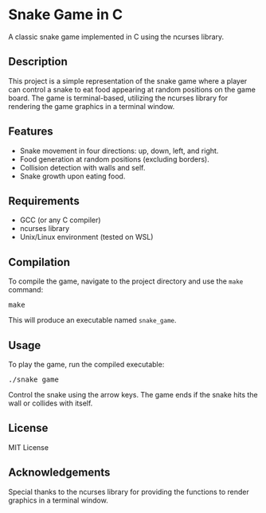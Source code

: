 <!DOCTYPE html>
<html>
<body>

<h1>Snake Game in C</h1>

<p>A classic snake game implemented in C using the ncurses library.</p>

<h2>Description</h2>

<p>This project is a simple representation of the snake game where a player can control a snake to eat food appearing at random positions on the game board. The game is terminal-based, utilizing the ncurses library for rendering the game graphics in a terminal window.</p>

<h2>Features</h2>

<ul>
    <li>Snake movement in four directions: up, down, left, and right.</li>
    <li>Food generation at random positions (excluding borders).</li>
    <li>Collision detection with walls and self.</li>
    <li>Snake growth upon eating food.</li>
</ul>

<h2>Requirements</h2>

<ul>
    <li>GCC (or any C compiler)</li>
    <li>ncurses library</li>
    <li>Unix/Linux environment (tested on WSL)</li>
</ul>

<h2>Compilation</h2>

<p>To compile the game, navigate to the project directory and use the <code>make</code> command:</p>

<pre>
make
</pre>

<p>This will produce an executable named <code>snake_game</code>.</p>

<h2>Usage</h2>

<p>To play the game, run the compiled executable:</p>

<pre>
./snake_game
</pre>

<p>Control the snake using the arrow keys. The game ends if the snake hits the wall or collides with itself.</p>

<h2>License</h2>

<p>MIT License</p>

<h2>Acknowledgements</h2>

<p>Special thanks to the ncurses library for providing the functions to render graphics in a terminal window.</p>

</body>
</html>
